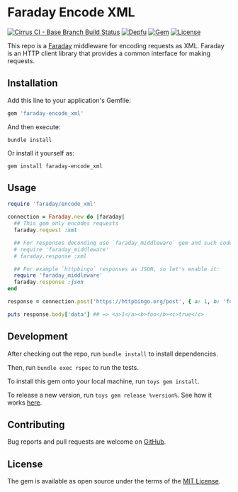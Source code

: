 # Faraday Encode XML

[![Cirrus CI - Base Branch Build Status](https://img.shields.io/cirrus/github/AlexWayfer/faraday-encode_xml?style=flat-square)](https://cirrus-ci.com/github/AlexWayfer/faraday-encode_xml)
[![Depfu](https://img.shields.io/depfu/AlexWayfer/faraday-encode_xml?style=flat-square)](https://depfu.com/repos/github/AlexWayfer/faraday-encode_xml)
[![Gem](https://img.shields.io/gem/v/faraday-encode_xml.svg?style=flat-square)](https://rubygems.org/gems/faraday-encode_xml)
[![License](https://img.shields.io/github/license/AlexWayfer/faraday-encode_xml.svg?style=flat-square)](LICENSE.txt)

This repo is a [Faraday](https://github.com/lostisland/faraday) middleware for encoding requests as XML.
Faraday is an HTTP client library that provides a common interface for making requests.

## Installation

Add this line to your application's Gemfile:

```ruby
gem 'faraday-encode_xml'
```

And then execute:

```shell
bundle install
```

Or install it yourself as:

```shell
gem install faraday-encode_xml
```

## Usage

```ruby
require 'faraday/encode_xml'

connection = Faraday.new do |faraday|
  ## This gem only encodes requests
  faraday.request :xml

  ## For responses deconding use `faraday_middleware` gem and such code:
  # require 'faraday_middleware'
  # faraday.response :xml

  ## For example `httpbingo` responses as JSON, so let's enable it:
  require 'faraday_middleware'
  faraday.response :json
end

response = connection.post('https://httpbingo.org/post', { a: 1, b: 'foo', c: true })

puts response.body['data'] ## => <a>1</a><b>foo</b><c>true</c>
```

## Development

After checking out the repo, run `bundle install` to install dependencies.

Then, run `bundle exec rspec` to run the tests.

To install this gem onto your local machine, run `toys gem install`.

To release a new version, run `toys gem release %version%`.
See how it works [here](https://github.com/AlexWayfer/gem_toys#release).

## Contributing

Bug reports and pull requests are welcome on [GitHub](https://github.com/AlexWayfer/faraday-encode_xml).

## License

The gem is available as open source under the terms of the [MIT License](https://opensource.org/licenses/MIT).
